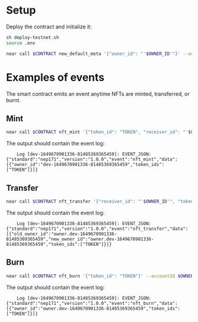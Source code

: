 # Setup
Deploy the contract and initialize it:
```bash
sh deploy-testnet.sh
source .env

near call $CONTRACT new_default_meta '{"owner_id": "'$OWNER_ID'"}' --accountId $CONTRACT
```

# Examples of events

The smart contract emits an event anytime NFTs are minted, transferred, or burnt. 

## Mint
```bash
near call $CONTRACT nft_mint '{"token_id": "TOKEN", "receiver_id": "'$CONTRACT'", "token_metadata": {}}' --accountId $CONTRACT --deposit 0.01
```
The output should contain the event log:
```
	Log [dev-1649670901336-81485369365459]: EVENT_JSON:{"standard":"nep171","version":"1.0.0","event":"nft_mint","data":[{"owner_id":"dev-1649670901336-81485369365459","token_ids":["TOKEN"]}]}
```

## Transfer
```bash
near call $CONTRACT nft_transfer '{"receiver_id": "'$OWNER_ID'", "token_id": "TOKEN"}' --accountId $CONTRACT --depositYocto 1
```
The output should contain the event log:
```
	Log [dev-1649670901336-81485369365459]: EVENT_JSON:{"standard":"nep171","version":"1.0.0","event":"nft_transfer","data":[{"old_owner_id":"owner.dev-1649670901336-81485369365459","new_owner_id":"owner.dev-1649670901336-81485369365459","token_ids":["TOKEN"]}]}
```

## Burn
```bash
near call $CONTRACT nft_burn '{"token_id": "TOKEN"}' --accountId $OWNER_ID --deposit 0.01
```
The output should contain the event log:
```
	Log [dev-1649670901336-81485369365459]: EVENT_JSON:{"standard":"nep171","version":"1.0.0","event":"nft_burn","data":[{"owner_id":"owner.dev-1649670901336-81485369365459","token_ids":["TOKEN"]}]}
```